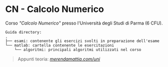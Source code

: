 # CN - Calcolo Numerico
Corso _"Calcolo Numerico"_ presso l'Università degli Studi di Parma (6 CFU).  
```
Guida directory:
.
├── esami: contenente gli esercizi svolti in preparazione dell'esame
└── matlab: cartella contenente le esercitazioni 
    └── algoritmi: principali algoritmi utilizzati nel corso
```

> Appunti teoria: _[merendamattia.com/uni](https://www.merendamattia.com/uni.html)_
